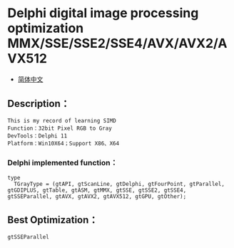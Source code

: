 # Delphi digital image processing optimization MMX/SSE/SSE2/SSE4/AVX/AVX2/AVX512

- [简体中文](readmeCN.md)

## Description：
    This is my record of learning SIMD
    Function：32bit Pixel RGB to Gray
    DevTools：Delphi 11
    Platform：Win10X64；Support X86、X64

### Delphi implemented function：
```
type
  TGrayType = (gtAPI, gtScanLine, gtDelphi, gtFourPoint, gtParallel, gtGDIPLUS, gtTable, gtASM, gtMMX, gtSSE, gtSSE2, gtSSE4, gtSSEParallel, gtAVX, gtAVX2, gtAVX512, gtGPU, gtOther);
```
## Best Optimization： 
    gtSSEParallel
  
